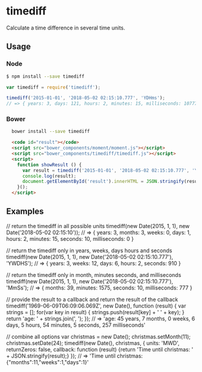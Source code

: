 # timediff
Calculate a time difference in several time units.

## Usage

### Node

```sh
$ npm install --save timediff
```

```js
var timediff = require('timediff');

timediff('2015-01-01', '2018-05-02 02:15:10.777', 'YDHms');
// => { years: 3, days: 121, hours: 2, minutes: 15, milliseconds: 10777 }
```

### Bower

```sh
  bower install --save timediff
```

```html
  <code id="result"></code>
  <script src="bower_components/moment/moment.js"></script>
  <script src="bower_components/timediff/timediff.js"></script>
  <script>
    function showResult () {
      var result = timediff('2015-01-01', '2018-05-02 02:15:10.777', 'YDHms');
      console.log(result);
      document.getElementById('result').innerHTML = JSON.stringify(result);
    }();
  </script>
```

## Examples

// return the timediff in all possible units
timediff(new Date(2015, 1, 1), new Date('2018-05-02 02:15:10'));
// => { years: 3, months: 3, weeks: 0, days: 1, hours: 2, minutes: 15, seconds: 10, milliseconds: 0 }

// return the timediff only in years, weeks, days hours and seconds
timediff(new Date(2015, 1, 1), new Date('2018-05-02 02:15:10.777'), 'YWDHS');
// => { years: 3, weeks: 12, days: 6, hours: 2, seconds: 910 }

// return the timediff only in month, minutes seconds, and milliseconds
timediff(new Date(2015, 1, 1), new Date('2018-05-02 02:15:10.777'), 'MmSs');
// => { months: 39, minutes: 1575, seconds: 10, milliseconds: 777 }

// provide the result to a callback and return the result of the callback
timediff('1969-06-09T06:09:06.069Z', new Date(), function (result) {
  var strings = [];
  for(var key in result) {
    strings.push(result[key] + ' ' + key);
  }
  return 'age: ' + strings.join(', ');
});
// => 'age: 45 years, 7 months, 0 weeks, 6 days, 5 hours, 54 minutes, 5 seconds, 257 milliseconds'

// combine all options
var christmas = new Date(); christmas.setMonth(11); christmas.setDate(24);
timediff(new Date(), christmas, {
  units: 'MWD',
  returnZeros: false,
  callback: function (result) {return 'Time until christmas: ' + JSON.stringify(result);}
});
// => 'Time until christmas: {"months":11,"weeks":1,"days":1}'
```

